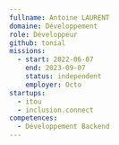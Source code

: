 ```yaml
---
fullname: Antoine LAURENT
domaine: Développement
role: Développeur
github: tonial
missions:
  - start: 2022-06-07
    end: 2023-09-07
    status: independent
    employer: Octo
startups:
  - itou
  - inclusion.connect
competences:
  - Développement Backend
---
```

